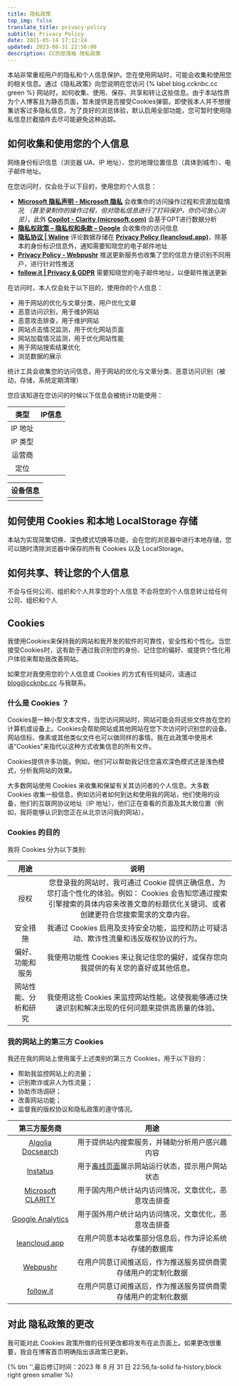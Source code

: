 ```yaml
---
title: 隐私政策
top_img: false
translate_title: privacy-policy
subtitle: Privacy Policy
date: 2021-05-14 17:12:24
updated: 2023-08-31 22:56:00
description: CC的部落格 隐私政策
---
```

本站非常重视用户的隐私和个人信息保护。您在使用网站时，可能会收集和使用您的相关信息。通过《隐私政策》向您说明在您访问 {% label blog.ccknbc.cc green %} 网站时，如何收集、使用、保存、共享和转让这些信息。由于本站性质为个人博客且为静态页面，暂未提供是否接受Cookies弹窗。即使我本人并不想搜集访客过多隐私信息，为了良好的浏览体验，默认启用全部功能，您可暂时使用隐私信息拦截插件去尽可能避免这种追踪。

## 如何收集和使用您的个人信息

网络身份标识信息（浏览器 UA、IP 地址）、您的地理位置信息（具体到城市）、电子邮件地址。

在您访问时，仅会处于以下目的，使用您的个人信息：

- **[Microsoft 隐私声明 - Microsoft 隐私](https://privacy.microsoft.com/zh-cn/privacystatement)** 会收集你的访问操作过程和资源加载情况 *（甚至录制你的操作过程，但对隐私信息进行了打码保护，你仍可放心浏览）*，此外 **[Copilot - Clarity (microsoft.com)](https://clarity.microsoft.com/copilot)** 会基于GPT进行数据分析
- **[隐私权政策 – 隐私权和条款 – Google](https://policies.google.com/privacy?hl=zh-CN)** 会收集你的访问信息
- **[隐私协议 | Waline](https://waline.js.org/advanced/privacy.html)** 评论数据存储在 **[Privacy Policy (leancloud.app)](https://leancloud.app/privacy/)**，除基本的身份标识信息外，通知需要知晓您的电子邮件地址
- **[Privacy Policy - Webpushr](https://www.webpushr.com/privacy-policy)** 推送更新服务也收集了您的信息方便识别不同用户，进行针对性推送
- **[follow.it | Privacy & GDPR](https://follow.it/info/privacy)** 需要知晓您的电子邮件地址，以便邮件推送更新

在访问时，本人仅会处于以下目的，使用你的个人信息：

- 用于网站的优化与文章分类，用户优化文章
- 恶意访问识别，用于维护网站
- 恶意攻击排查，用于维护网站
- 网站点击情况监测，用于优化网站页面
- 网站加载情况监测，用于优化网站性能
- 用于网站搜索结果优化
- 浏览数据的展示

 统计工具会收集您的访问信息，用于网站的优化与文章分类、恶意访问识别（被动，存储，系统定期清理）

您应该知道在您访问的时候以下信息会被统计功能使用：
<!-- <script src="https://cdn.jsdelivr.net/gh/g0fcn/img/js/privacy.js"></script> -->

<script>
    function getIpInfo() {
        fetch("https://api.mir6.com/api/ip_json").then(function (e) {
            return e.json()
        }).then(function (e) {
            var l = e.data.location,
                m = e.data.myip,
                p = e.data.protocol,
                i = e.data.isp;
            document.getElementById("userAgentIp").innerHTML = m, document.getElementById("userAgentLocation").innerHTML =
            l, document.getElementById("userAgentProtocol").innerHTML = p, document.getElementById("userAgentIsp").innerHTML = i;
            var d = navigator.userAgent;
            document.getElementById("userAgentDevice").innerHTML = d
        })
    }
    getIpInfo();
</script>

| 类型    | IP信息                            |
| :-----: | :--------------------------------: |
| IP 地址 | <div id="userAgentIp"></div>       |
| IP 类型 | <div id="userAgentProtocol"></div> |
| 运营商  | <div id="userAgentIsp"></div>      |
| 定位    | <div id="userAgentLocation"></div> |

|             设备信息             |
| :------------------------------: |
| <div id="userAgentDevice"></div> |

<script type="text/javascript">getIpInfo()</script>

## 如何使用 Cookies 和本地 LocalStorage 存储

本站为实现简繁切换、深色模式切换等功能，会在您的浏览器中进行本地存储，您可以随时清除浏览器中保存的所有 Cookies 以及 LocalStorage。

## 如何共享、转让您的个人信息

不会与任何公司、组织和个人共享您的个人信息
不会将您的个人信息转让给任何公司、组织和个人

## Cookies

我使用Cookies来保持我的网站和我开发的软件的可靠性，安全性和个性化。当您接受Cookies时，这有助于通过我识别您的身份、记住您的偏好、或提供个性化用户体验来帮助我改善网站。

如果您对我使用您的个人信息或 Cookies 的方式有任何疑问，请通过 blog@ccknbc.cc 与我联系。

### 什么是 Cookies ？

Cookies是一种小型文本文件，当您访问网站时，网站可能会将这些文件放在您的计算机或设备上。Cookies会帮助网站或其他网站在您下次访问时识别您的设备。网站信标、像素或其他类似文件也可以做同样的事情。我在此政策中使用术语“Cookies”来指代以这种方式收集信息的所有文件。

Cookies提供许多功能。例如，他们可以帮助我记住您喜欢深色模式还是浅色模式，分析我网站的效果。

大多数网站使用 Cookies 来收集和保留有关其访问者的个人信息。大多数 Cookies 收集一般信息，例如访问者如何到达和使用我的网站，他们使用的设备，他们的互联网协议地址（IP 地址），他们正在查看的页面及其大致位置（例如，我将能够认识到您正在从北京访问我的网站）。

### Cookies 的目的

我将 Cookies 分为以下类别:

|         用途         |                             说明                             |
| :------------------: | :----------------------------------------------------------: |
|         授权         | 您登录我的网站时，我可通过 Cookie 提供正确信息，为您打造个性化的体验。例如： Cookies 会告知您通过搜索引擎搜索的具体内容来改善文章的标题优化关键词、或者创建更符合您搜索需求的文章内容。 |
|       安全措施       | 我通过 Cookies 启用及支持安全功能，监控和防止可疑活动、欺诈性流量和违反版权协议的行为。 |
|   偏好、功能和服务   | 我使用功能性 Cookies 来让我记住您的偏好，或保存您向我提供的有关您的喜好或其他信息。 |
| 网站性能、分析和研究 | 我使用这些 Cookies 来监控网站性能。这使我能够通过快速识别和解决出现的任何问题来提供高质量的体验。 |

### 我的网站上的第三方 Cookies

我还在我的网站上使用属于上述类别的第三方 Cookies，用于以下目的：

*   帮助我监控网站上的流量；
*   识别欺诈或非人为性流量；
*   协助市场调研；
*   改善网站功能；
*   监督我的版权协议和隐私政策的遵守情况。

|                         第三方服务商                         |                             用途                             |
| :----------------------------------------------------------: | :----------------------------------------------------------: |
| [Algolia Docsearch](https://www.algolia.com/policies/privacy/) |        用于提供站内搜索服务，并辅助分析用户感兴趣内容        |
|      [Instatus](https://instatus.com/policies/privacy)       | 用于[离线页面](/offline/)展示网站运行状态，提示用户网站状态  |
| [Microsoft CLARITY](https://privacy.microsoft.com/zh-cn/privacystatement) |     用于国内用户统计站内访问情况，文章优化，恶意攻击排查     |
| [Google Analytics](https://policies.google.com/privacy?hl=zh-CN) |     用于国外用户统计站内访问情况，文章优化，恶意攻击排查     |
|       [leancloud.app](https://leancloud.app/privacy/)        |    在用户同意本站收集部分信息后，作为评论系统存储的数据库    |
|     [ Webpushr](https://www.webpushr.com/privacy-policy)     | 在用户同意订阅推送后，作为推送服务提供商需存储用户的定制化数据 |
|         [follow.it](https://follow.it/info/privacy)          | 在用户同意订阅推送后，作为推送服务提供商需存储用户的定制化数据 |

## 对此 隐私政策的更改

我可能对此 Cookies 政策所做的任何更改都将发布在此页面上。如果更改很重要，我会在博客首页明确指出该政策已更新。

{% btn '',最后修订时间：2023 年 8 月 31 日 22:56,fa-solid fa-history,block right green smaller %}
